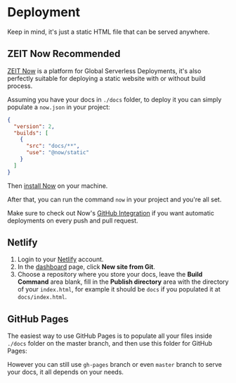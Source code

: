 # Deployment

Keep in mind, it's just a static HTML file that can be served anywhere.

## ZEIT Now <Badge type="success">Recommended</Badge>

[ZEIT Now](https://zeit.co/now) is a platform for Global Serverless Deployments, it's also perfectly suitable for deploying a static website with or without build process.

Assuming you have your docs in `./docs` folder, to deploy it you can simply populate a `now.json` in your project:

```json
{
  "version": 2,
  "builds": [
    {
      "src": "docs/**",
      "use": "@now/static"
    }
  ]
}
```

Then [install Now](https://zeit.co/docs/v2/getting-started/installation/) on your machine.

After that, you can run the command `now` in your project and you're all set.

Make sure to check out Now's [GitHub Integration](https://zeit.co/docs/v2/integrations/now-for-github/) if you want automatic deployments on every push and pull request.

## Netlify

1. Login to your [Netlify](https://www.netlify.com/) account.
2. In the [dashboard](https://app.netlify.com/) page, click __New site from Git__.
3. Choose a repository where you store your docs, leave the __Build Command__ area blank, fill in the __Publish directory__ area with the directory of your `index.html`, for example it should be `docs` if you populated it at `docs/index.html`.

## GitHub Pages

The easiest way to use GitHub Pages is to populate all your files inside `./docs` folder on the master branch, and then use this folder for GitHub Pages:

<ImageZoom url="https://i.loli.net/2018/06/11/5b1e0da0c173a.png" alt="github pages" :border="true" />

However you can still use `gh-pages` branch or even `master` branch to serve your docs, it all depends on your needs.
